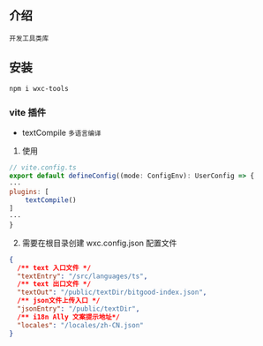 ## 介绍

`开发工具类库`

## 安装

```bash
npm i wxc-tools
```

### vite 插件

- textCompile `多语言编译`

1. 使用

```js
// vite.config.ts
export default defineConfig((mode: ConfigEnv): UserConfig => {
···
plugins: [
    textCompile()
]
···
}

```

2. 需要在根目录创建 wxc.config.json 配置文件

```json
{
  /** text 入口文件 */
  "textEntry": "/src/languages/ts",
  /** text 出口文件 */
  "textOut": "/public/textDir/bitgood-index.json",
  /** json文件上传入口 */
  "jsonEntry": "/public/textDir",
  /** i18n Ally 文案提示地址*/
  "locales": "/locales/zh-CN.json"
}
```
